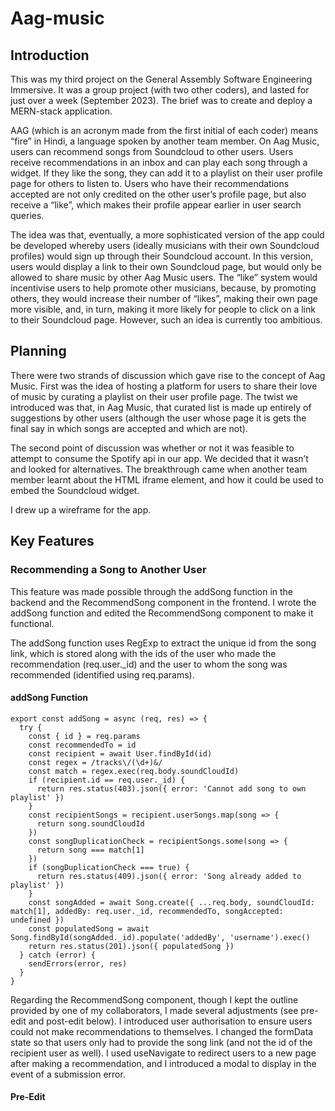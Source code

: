 # Aag-music

## Introduction

This was my third project on the General Assembly Software Engineering Immersive. It was a group project (with two other coders), and lasted for just over a week (September 2023). The brief was to create and deploy a MERN-stack application.

AAG (which is an acronym made from the first initial of each coder) means “fire” in Hindi, a language spoken by another team member. On Aag Music, users can recommend songs from Soundcloud to other users. Users receive recommendations in an inbox and can play each song through a widget. If they like the song, they can add it to a playlist on their user profile page for others to listen to. Users who have their recommendations accepted are not only credited on the other user’s profile page, but also receive a “like”, which makes their profile appear earlier in user search queries.

The idea was that, eventually, a more sophisticated version of the app could be developed whereby users (ideally musicians with their own Soundcloud profiles) would sign up through their Soundcloud account. In this version, users would display a link to their own Soundcloud page, but would only be allowed to share music by other Aag Music users. The “like” system would incentivise users to help promote other musicians, because, by promoting others, they would increase their number of “likes”, making their own page more visible, and, in turn, making it more likely for people to click on a link to their Soundcloud page. However, such an idea is currently too ambitious.

## Planning

There were two strands of discussion which gave rise to the concept of Aag Music. First was the idea of hosting a platform for users to share their love of music by curating a playlist on their user profile page. The twist we introduced was that, in Aag Music, that curated list is made up entirely of suggestions by other users (although the user whose page it is gets the final say in which songs are accepted and which are not). 

The second point of discussion was whether or not it was feasible to attempt to consume the Spotify api in our app. We decided that it wasn’t and looked for alternatives. The breakthrough came when another team member learnt about the HTML iframe element, and how it could be used to embed the Soundcloud widget. 

I drew up a wireframe for the app.

## Key Features

### Recommending a Song to Another User

This feature was made possible through the addSong function in the backend and the RecommendSong component in the frontend. I wrote the addSong function and edited the RecommendSong component to make it functional.

The addSong function uses RegExp to extract the unique id from the song link, which is stored along with the ids of the user who made the recommendation (req.user._id) and the user to whom the song was recommended (identified using req.params).

#### addSong Function

```
export const addSong = async (req, res) => {
  try {
    const { id } = req.params
    const recommendedTo = id
    const recipient = await User.findById(id)
    const regex = /tracks\/(\d+)&/
    const match = regex.exec(req.body.soundCloudId)
    if (recipient.id == req.user._id) {
      return res.status(403).json({ error: 'Cannot add song to own playlist' })
    }
    const recipientSongs = recipient.userSongs.map(song => {
      return song.soundCloudId
    })
    const songDuplicationCheck = recipientSongs.some(song => {
      return song === match[1]
    })
    if (songDuplicationCheck === true) {
      return res.status(409).json({ error: 'Song already added to playlist' })
    }
    const songAdded = await Song.create({ ...req.body, soundCloudId: match[1], addedBy: req.user._id, recommendedTo, songAccepted: undefined })
    const populatedSong = await Song.findById(songAdded._id).populate('addedBy', 'username').exec()
    return res.status(201).json({ populatedSong })
  } catch (error) {
    sendErrors(error, res)
  }
}
```

Regarding the RecommendSong component, though I kept the outline provided by one of my collaborators, I made several adjustments (see pre-edit and post-edit below). I introduced user authorisation to ensure users could not make recommendations to themselves. I changed the formData state so that users only had to provide the song link (and not the id of the recipient user as well). I used useNavigate to redirect users to a new page after making a recommendation, and I introduced a modal to display in the event of a submission error.

#### Pre-Edit




